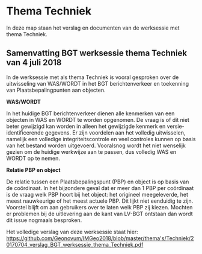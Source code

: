 Thema Techniek
==============

In deze map staan het verslag en documenten van de werksessie met thema
Techniek.

Samenvatting BGT werksessie thema Techniek van 4 juli 2018
----------------------------------------------------------

In de werksessie met als thema Techniek is vooral gesproken over de uitwisseling
van WAS/WORDT in het BGT berichtenverkeer en toekenning van Plaatsbepalingpunten
aan objecten.

**WAS/WORDT**

In het huidige BGT berichtenverkeer dienen alle kenmerken van een objecten in
WAS en WORDT te worden opgenomen. De vraag is of dit niet beter gewijzigd kan
worden in alleen het gewijzigde kenmerk en versie-identificerende gegevens. Er
zijn voordelen aan het volledig uitwisselen, namelijk een volledige
integriteitscontrole en veel controles kunnen op basis van het bestand worden
uitgevoerd. Vooralsnog wordt het niet wenselijk gezien om de huidige werkwijze
aan te passen, dus volledig WAS en WORDT op te nemen.

**Relatie PBP en object**

De relatie tussen een Plaatsbepalingspunt (PBP) en object is op basis van de
coördinaat. In het bijzondere geval dat er meer dan 1 PBP per coördinaat is de
vraag welk PBP hoort bij het object: het origineel meegeleverde, het meest
nauwkeurige of het meest actuele PBP. Dit lijkt niet eenduidig te zijn. Voorstel
blijft om aan gebruikers over te laten welk PBP zij kiezen. Mochten er problemen
bij de uitlevering aan de kant van LV-BGT ontstaan dan wordt dit issue nogmaals
besproken.

Het volledige verslag van deze werksessie staat hier: https://github.com/Geonovum/IMGeo2018/blob/master/thema's/Techniek/20170704_verslag_BGT_werksessie_thema_Techniek.pdf
